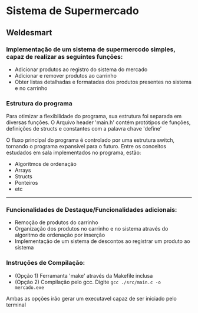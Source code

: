 # Sistema de Supermercado

## Weldesmart

### Implementação de um sistema de supermerccdo simples, capaz de realizar as seguintes funções:

- Adicionar produtos ao registro do sistema do mercado
- Adicionar e remover produtos ao carrinho
- Obter listas detalhadas e formatadas dos produtos presentes no sistema e no carrinho

### Estrutura do programa

Para otimizar a flexibilidade do programa, sua estrutura foi separada em diversas funções.
O Arquivo header 'main.h' contém protótipos de funções, definições de structs e constantes com a palavra chave 'define'

O fluxo principal do programa é controlado por uma estrutura switch, tornando o programa expansível para o futuro.
Entre os conceitos estudados em sala implementados no programa, estão:

- Algoritmos de ordenação
- Arrays
- Structs
- Ponteiros
- etc

---

### Funcionalidades de Destaque/Funcionalidades adicionais:

- Remoção de produtos do carrinho
- Organização dos produtos no carrinho e no sistema através do algoritmo de ordenação por inserção
- Implementação de um sistema de descontos ao registrar um produto ao sistema

### Instruções de Compilação:

- (Opção 1) Ferramanta 'make' através da Makefile inclusa
- (Opção 2) Compilação pelo gcc. Digite `gcc ./src/main.c -o mercado.exe`

Ambas as opções irão gerar um executavel capaz de ser iniciado pelo terminal
